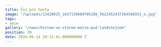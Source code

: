 ```yaml
---
title: Čaj pro hosta
image: "/uploads/13428025_1037150689705288_5622452437264586932_n.jpg"
tags:
- akce
gallery: "/news/hostem-ve-starem-meste-pod-landstejnem"
position: 39
date: 2016-06-14 20:12:41.000000000 Z
---
```

